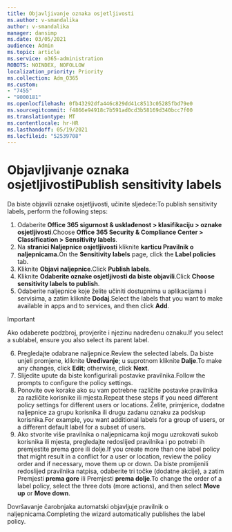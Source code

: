 ```yaml
---
title: Objavljivanje oznaka osjetljivosti
ms.author: v-smandalika
author: v-smandalika
manager: dansimp
ms.date: 03/05/2021
audience: Admin
ms.topic: article
ms.service: o365-administration
ROBOTS: NOINDEX, NOFOLLOW
localization_priority: Priority
ms.collection: Adm_O365
ms.custom:
- "7455"
- "9000181"
ms.openlocfilehash: 0fb43292dfa446c829dd41c8513c05285fbd79e0
ms.sourcegitcommit: f4866e94918c7b591ad0cd3b58169d340bcc7f00
ms.translationtype: MT
ms.contentlocale: hr-HR
ms.lasthandoff: 05/19/2021
ms.locfileid: "52539708"
---
```

# <a name="publish-sensitivity-labels"></a><span data-ttu-id="091a5-102">Objavljivanje oznaka osjetljivosti</span><span class="sxs-lookup"><span data-stu-id="091a5-102">Publish sensitivity labels</span></span>

<span data-ttu-id="091a5-103">Da biste objavili oznake osjetljivosti, učinite sljedeće:</span><span class="sxs-lookup"><span data-stu-id="091a5-103">To publish sensitivity labels, perform the following steps:</span></span>

1. <span data-ttu-id="091a5-104">Odaberite **Office 365 sigurnost & usklađenost > klasifikaciju > oznake osjetljivosti**.</span><span class="sxs-lookup"><span data-stu-id="091a5-104">Choose **Office 365 Security & Compliance Center > Classification > Sensitivity labels**.</span></span>
2. <span data-ttu-id="091a5-105">Na **stranici Naljepnice osjetljivosti** kliknite **karticu Pravilnik o naljepnicama.**</span><span class="sxs-lookup"><span data-stu-id="091a5-105">On the **Sensitivity labels** page, click the **Label policies** tab.</span></span>
3. <span data-ttu-id="091a5-106">Kliknite **Objavi naljepnice**.</span><span class="sxs-lookup"><span data-stu-id="091a5-106">Click **Publish labels**.</span></span>
4. <span data-ttu-id="091a5-107">Kliknite **Odaberite oznake osjetljivosti da biste objavili**.</span><span class="sxs-lookup"><span data-stu-id="091a5-107">Click **Choose sensitivity labels to publish**.</span></span> 
5. <span data-ttu-id="091a5-108">Odaberite naljepnice koje želite učiniti dostupnima u aplikacijama i servisima, a zatim kliknite **Dodaj**.</span><span class="sxs-lookup"><span data-stu-id="091a5-108">Select the labels that you want to make available in apps and to services, and then click **Add**.</span></span>
> [!IMPORTANT]
> <span data-ttu-id="091a5-109">Ako odaberete podzbroj, provjerite i njezinu nadređenu oznaku.</span><span class="sxs-lookup"><span data-stu-id="091a5-109">If you select a sublabel, ensure you also select its parent label.</span></span>
6. <span data-ttu-id="091a5-110">Pregledajte odabrane naljepnice.</span><span class="sxs-lookup"><span data-stu-id="091a5-110">Review the selected labels.</span></span> <span data-ttu-id="091a5-111">Da biste unjeli promjene, kliknite **Uređivanje**; u suprotnom kliknite **Dalje**.</span><span class="sxs-lookup"><span data-stu-id="091a5-111">To make any changes, click **Edit**; otherwise, click **Next**.</span></span>
7. <span data-ttu-id="091a5-112">Slijedite upute da biste konfigurirali postavke pravilnika.</span><span class="sxs-lookup"><span data-stu-id="091a5-112">Follow the prompts to configure the policy settings.</span></span>
8. <span data-ttu-id="091a5-113">Ponovite ove korake ako su vam potrebne različite postavke pravilnika za različite korisnike ili mjesta.</span><span class="sxs-lookup"><span data-stu-id="091a5-113">Repeat these steps if you need different policy settings for different users or locations.</span></span> <span data-ttu-id="091a5-114">Želite, primjerice, dodatne naljepnice za grupu korisnika ili drugu zadanu oznaku za podskup korisnika.</span><span class="sxs-lookup"><span data-stu-id="091a5-114">For example, you want additional labels for a group of users, or a different default label for a subset of users.</span></span>
9. <span data-ttu-id="091a5-115">Ako stvorite više pravilnika o naljepnicama koji mogu uzrokovati sukob korisnika ili mjesta, pregledajte redoslijed pravilnika i po potrebi ih premjestite prema gore ili dolje.</span><span class="sxs-lookup"><span data-stu-id="091a5-115">If you create more than one label policy that might result in a conflict for a user or location, review the policy order and if necessary, move them up or down.</span></span> <span data-ttu-id="091a5-116">Da biste promijenili redoslijed pravilnika natpisa, odaberite tri točke (dodatne akcije), a zatim Premjesti **prema gore** ili Premjesti **prema dolje**.</span><span class="sxs-lookup"><span data-stu-id="091a5-116">To change the order of a label policy, select the three dots (more actions), and then select **Move up** or **Move down**.</span></span>

<span data-ttu-id="091a5-117">Dovršavanje čarobnjaka automatski objavljuje pravilnik o naljepnicama.</span><span class="sxs-lookup"><span data-stu-id="091a5-117">Completing the wizard automatically publishes the label policy.</span></span>

